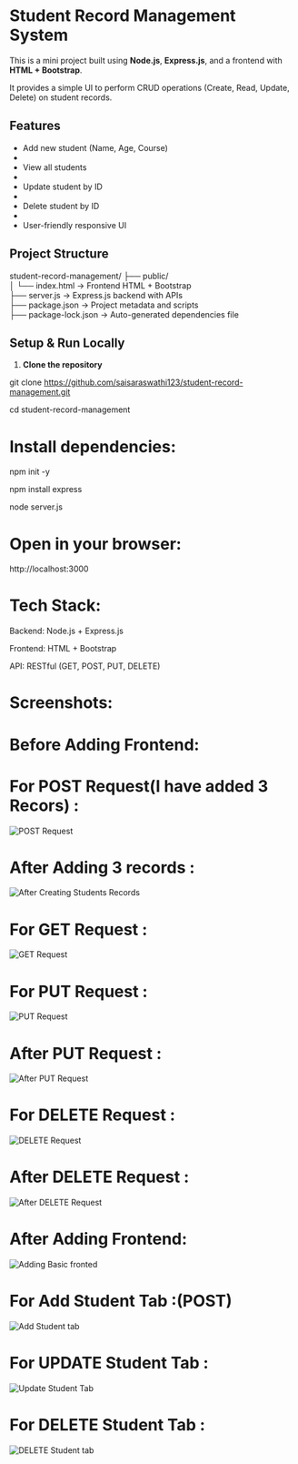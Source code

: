 # Student Record Management System

This is a  mini project built using **Node.js**, **Express.js**, and a frontend with **HTML + Bootstrap**.  

It provides a simple UI to perform CRUD operations (Create, Read, Update, Delete) on student records.

##  Features

-  Add new student (Name, Age, Course)
-  
-  View all students
-  
-  Update student by ID
-  
-  Delete student by ID
-  
-  User-friendly responsive UI
  

##  Project Structure

student-record-management/
├── public/  
│   └── index.html           → Frontend HTML + Bootstrap  
├── server.js                → Express.js backend with APIs  
├── package.json             → Project metadata and scripts  
├── package-lock.json        → Auto-generated dependencies file 


##  Setup & Run Locally

1. **Clone the repository**

git clone https://github.com/saisaraswathi123/student-record-management.git

cd student-record-management

Install dependencies:
=======================

npm init -y

npm install express

node server.js

Open in your browser:
=======================

http://localhost:3000

Tech Stack:
====================

Backend: Node.js + Express.js

Frontend: HTML + Bootstrap

API: RESTful (GET, POST, PUT, DELETE)

Screenshots:
=====================


Before Adding Frontend:
==============================


For POST Request(I have added 3 Recors) :
===========================================



![POST Request](https://github.com/user-attachments/assets/2de13a97-ac54-40de-a290-4127cb9f2899)



After Adding 3 records :
==========================================



![After Creating Students Records](https://github.com/user-attachments/assets/e88ad49a-51b1-42ce-aaa7-64ca9d435be3)



For GET Request :
=============================



![GET Request](https://github.com/user-attachments/assets/af64682d-52d3-456f-aaa7-a64691a1e755)



For PUT Request :
==============================



![PUT Request](https://github.com/user-attachments/assets/b2c54d44-7adc-4e2c-a959-e5f62faa53ea)



After PUT Request :
============================



![After PUT Request](https://github.com/user-attachments/assets/59f61ca7-e78a-4c3b-a1d4-3c9b1622400d)



For DELETE Request :
==========================



![DELETE Request](https://github.com/user-attachments/assets/d7743b6d-5e99-4fbd-9121-fee43bd9d8f0)



After DELETE Request :
========================================



![After DELETE Request](https://github.com/user-attachments/assets/35ce13cb-70dd-4926-b1aa-727c32c72805)



 After Adding Frontend:
 ===================================
 


![Adding Basic fronted](https://github.com/user-attachments/assets/0063255d-6fee-4139-bf29-bd4327f68c8b)



For Add Student Tab :(POST)
=========================================



![Add Student tab](https://github.com/user-attachments/assets/c8afc687-b89b-49ee-901e-98b4273c776a)



For UPDATE Student Tab :
================================



![Update Student Tab](https://github.com/user-attachments/assets/6e4c2847-f02d-4c5b-ba04-c09477b4cb90)



For DELETE Student Tab :
================================



![DELETE Student tab](https://github.com/user-attachments/assets/d2dcf425-b6d9-401f-989d-c9eebb372f4d)





  













